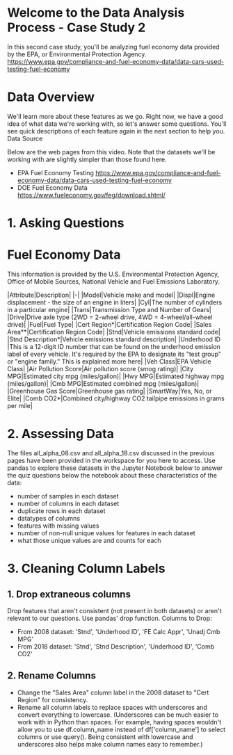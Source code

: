 # Welcome to the Data Analysis Process - Case Study 2

In this second case study, you'll be analyzing fuel economy data provided by the EPA, or Environmental Protection Agency.
https://www.epa.gov/compliance-and-fuel-economy-data/data-cars-used-testing-fuel-economy

# Data Overview

We'll learn more about these features as we go. Right now, we have a good idea of what data we're working with, so let's answer some questions. You'll see quick descriptions of each feature again in the next section to help you.
Data Source

Below are the web pages from this video. Note that the datasets we'll be working with are slightly simpler than those found here.

*    EPA Fuel Economy Testing https://www.epa.gov/compliance-and-fuel-economy-data/data-cars-used-testing-fuel-economy
*    DOE Fuel Economy Data https://www.fueleconomy.gov/feg/download.shtml/


# 1. Asking Questions
# Fuel Economy Data

This information is provided by the U.S. Environmental Protection Agency, Office of Mobile Sources, National Vehicle and Fuel Emissions Laboratory.

|Attribute|Description| |-| |Model|Vehicle make and model| |Displ|Engine displacement - the size of an engine in liters| |Cyl|The number of cylinders in a particular engine| |Trans|Transmission Type and Number of Gears| |Drive|Drive axle type (2WD = 2-wheel drive, 4WD = 4-wheel/all-wheel drive)| |Fuel|Fuel Type| |Cert Region*|Certification Region Code| |Sales Area**|Certification Region Code| |Stnd|Vehicle emissions standard code| |Stnd Description*|Vehicle emissions standard description| |Underhood ID |This is a 12-digit ID number that can be found on the underhood emission label of every vehicle. It's required by the EPA to designate its "test group" or "engine family." This is explained more here| |Veh Class|EPA Vehicle Class| |Air Pollution Score|Air pollution score (smog rating)| |City MPG|Estimated city mpg (miles/gallon)| |Hwy MPG|Estimated highway mpg (miles/gallon)| |Cmb MPG|Estimated combined mpg (miles/gallon)| |Greenhouse Gas Score|Greenhouse gas rating| |SmartWay|Yes, No, or Elite| |Comb CO2*|Combined city/highway CO2 tailpipe emissions in grams per mile|
  
  

# 2. Assessing Data

The files all_alpha_08.csv and all_alpha_18.csv discussed in the previous pages have been provided in the workspace for you here to access. Use pandas to explore these datasets in the Jupyter Notebook below to answer the quiz questions below the notebook about these characteristics of the data:

*    number of samples in each dataset
*   number of columns in each dataset
*  duplicate rows in each dataset
* datatypes of columns
*    features with missing values
*    number of non-null unique values for features in each dataset
*    what those unique values are and counts for each


# 3. Cleaning Column Labels
## 1. Drop extraneous columns

Drop features that aren't consistent (not present in both datasets) or aren't relevant to our questions. Use pandas' drop function.
Columns to Drop:

*    From 2008 dataset: 'Stnd', 'Underhood ID', 'FE Calc Appr', 'Unadj Cmb MPG'
*    From 2018 dataset: 'Stnd', 'Stnd Description', 'Underhood ID', 'Comb CO2'

## 2. Rename Columns

*    Change the "Sales Area" column label in the 2008 dataset to "Cert Region" for consistency.
*    Rename all column labels to replace spaces with underscores and convert everything to lowercase. (Underscores can be much easier to work with in Python than spaces. For example, having spaces wouldn't allow you to use df.column_name instead of df['column_name'] to select columns or use query(). Being consistent with lowercase and underscores also helps make column names easy to remember.)
